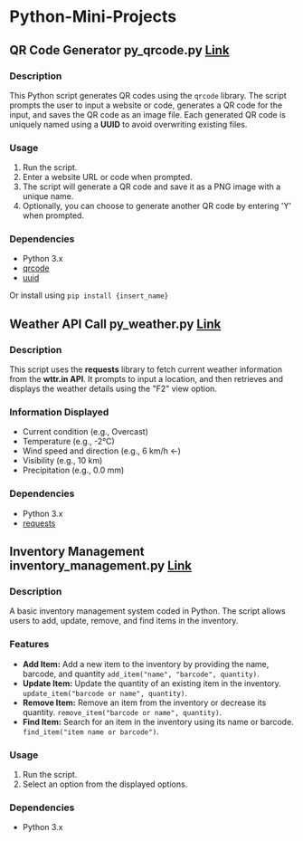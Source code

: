 # Python-Mini-Projects

## QR Code Generator py_qrcode.py [Link](https://github.com/cfunkz/Python-Mini-Projects/blob/main/py_qrcode.py)

### Description

This Python script generates QR codes using the `qrcode` library. The script prompts the user to input a website or code, generates a QR code for the input, and saves the QR code as an image file. Each generated QR code is uniquely named using a **UUID** to avoid overwriting existing files.

### Usage

1. Run the script.
2. Enter a website URL or code when prompted.
3. The script will generate a QR code and save it as a PNG image with a unique name.
4. Optionally, you can choose to generate another QR code by entering 'Y' when prompted.

### Dependencies

- Python 3.x
- [qrcode](https://pypi.org/project/qrcode/)
- [uuid](https://docs.python.org/3/library/uuid.html)

Or install using ```pip install {insert_name}```

## Weather API Call py_weather.py [Link](https://github.com/cfunkz/Python-Mini-Projects/blob/main/py_weather.py)

### Description

This script uses the **requests** library to fetch current weather information from the **wttr.in API**. It prompts to input a location, and then retrieves and displays the weather details using the "F2" view option.

### Information Displayed

- Current condition (e.g., Overcast)
- Temperature (e.g., -2°C)
- Wind speed and direction (e.g., 6 km/h ←)
- Visibility (e.g., 10 km)
- Precipitation (e.g., 0.0 mm)

### Dependencies

- Python 3.x
- [requests](https://pypi.org/project/requests/)

## Inventory Management inventory_management.py [Link](https://github.com/cfunkz/Python-Mini-Projects/blob/main/inventory_management.py)

### Description

A basic inventory management system coded in Python. The script allows users to add, update, remove, and find items in the inventory.

### Features

- **Add Item:** Add a new item to the inventory by providing the name, barcode, and quantity `add_item("name", "barcode", quantity)`.
- **Update Item:** Update the quantity of an existing item in the inventory. `update_item("barcode or name", quantity)`.
- **Remove Item:** Remove an item from the inventory or decrease its quantity. `remove_item("barcode or name", quantity)`.
- **Find Item:** Search for an item in the inventory using its name or barcode. `find_item("item name or barcode")`.

### Usage

1. Run the script.
2. Select an option from the displayed options.

### Dependencies

- Python 3.x
